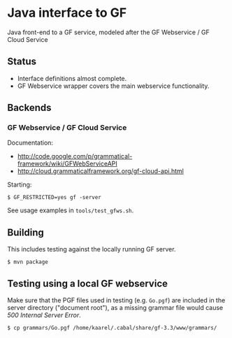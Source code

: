 Java interface to GF
====================

Java front-end to a GF service, modeled after the GF Webservice / GF Cloud Service

Status
------

  - Interface definitions almost complete.
  - GF Webservice wrapper covers the main webservice functionality.


Backends
--------

### GF Webservice / GF Cloud Service

Documentation:

  - http://code.google.com/p/grammatical-framework/wiki/GFWebServiceAPI
  - http://cloud.grammaticalframework.org/gf-cloud-api.html

Starting:

	$ GF_RESTRICTED=yes gf -server

See usage examples in `tools/test_gfws.sh`.

Building
--------

This includes testing against the locally running GF server.

	$ mvn package


Testing using a local GF webservice
-----------------------------------

Make sure that the PGF files used in testing (e.g. `Go.pgf`) are included in the
server directory ("document root"),
as a missing grammar file would cause _500 Internal Server Error_.

	$ cp grammars/Go.pgf /home/kaarel/.cabal/share/gf-3.3/www/grammars/
